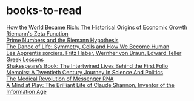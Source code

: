 # books-to-read
[How the World Became Rich: The Historical Origins of Economic Growth](https://www.amazon.fr/gp/product/1509540237/)
<br>
[Riemann's Zeta Function](https://www.amazon.fr/gp/product/0486417409/)
<br>
[Prime Numbers and the Riemann Hypothesis](https://www.amazon.fr/gp/product/1107499437/)
<br>
[The Dance of Life: Symmetry, Cells and How We Become Human](https://www.amazon.fr/gp/product/0753552957/)
<br>
[Les Apprentis sorciers. Fritz Haber, Wernher von Braun, Edward Teller](https://www.amazon.fr/gp/product/2020215152/)
<br>
[Greek Lessons](https://www.amazon.fr/gp/product/0241600278/)
<br>
[Shakespeare’s Book: The Intertwined Lives Behind the First Folio](https://www.amazon.fr/gp/product/0008238383/)
<br>
[Memoirs: A Twentieth Century Journey In Science And Politics](https://www.amazon.fr/gp/product/0738207780/)
<br>
[The Medical Revolution of Messenger RNA](https://www.amazon.fr/gp/product/1621824942/)
<br>
[A Mind at Play: The Brilliant Life of Claude Shannon, Inventor of the Information Age](https://www.amazon.fr/gp/product/144568277X/)
